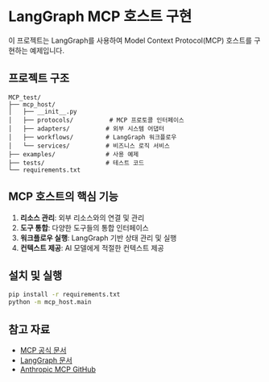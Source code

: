 # LangGraph MCP 호스트 구현

이 프로젝트는 LangGraph를 사용하여 Model Context Protocol(MCP) 호스트를 구현하는 예제입니다.

## 프로젝트 구조

```
MCP_test/
├── mcp_host/
│   ├── __init__.py
│   ├── protocols/          # MCP 프로토콜 인터페이스
│   ├── adapters/          # 외부 시스템 어댑터
│   ├── workflows/         # LangGraph 워크플로우
│   └── services/          # 비즈니스 로직 서비스
├── examples/              # 사용 예제
├── tests/                 # 테스트 코드
└── requirements.txt
```

## MCP 호스트의 핵심 기능

1. **리소스 관리**: 외부 리소스와의 연결 및 관리
2. **도구 통합**: 다양한 도구들의 통합 인터페이스
3. **워크플로우 실행**: LangGraph 기반 상태 관리 및 실행
4. **컨텍스트 제공**: AI 모델에게 적절한 컨텍스트 제공

## 설치 및 실행

```bash
pip install -r requirements.txt
python -m mcp_host.main
```

## 참고 자료

- [MCP 공식 문서](https://modelcontextprotocol.io/)
- [LangGraph 문서](https://langchain-ai.github.io/langgraph/)
- [Anthropic MCP GitHub](https://github.com/modelcontextprotocol) 